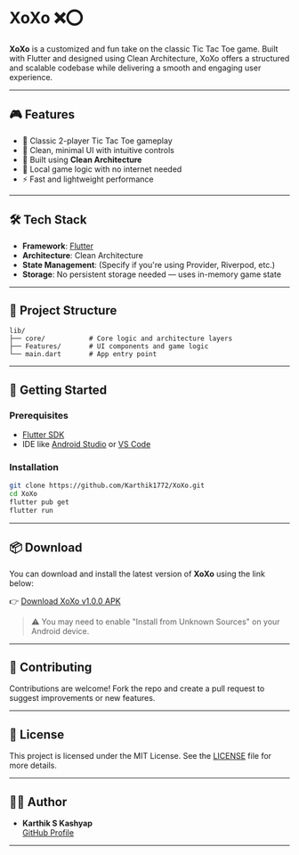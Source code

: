 # XoXo ❌⭕️

**XoXo** is a customized and fun take on the classic Tic Tac Toe game. Built with Flutter and designed using Clean Architecture, XoXo offers a structured and scalable codebase while delivering a smooth and engaging user experience.

---

## 🎮 Features

- 🎲 Classic 2-player Tic Tac Toe gameplay
- 🧠 Clean, minimal UI with intuitive controls
- 🧱 Built using **Clean Architecture**
- 💾 Local game logic with no internet needed
- ⚡ Fast and lightweight performance

---

## 🛠️ Tech Stack

- **Framework**: [Flutter](https://flutter.dev/)
- **Architecture**: Clean Architecture
- **State Management**: (Specify if you're using Provider, Riverpod, etc.)
- **Storage**: No persistent storage needed — uses in-memory game state

---

## 📁 Project Structure

```
lib/
├── core/           # Core logic and architecture layers
├── Features/       # UI components and game logic
└── main.dart       # App entry point
```

---

## 🚧 Getting Started

### Prerequisites

- [Flutter SDK](https://flutter.dev/docs/get-started/install)
- IDE like [Android Studio](https://developer.android.com/studio) or [VS Code](https://code.visualstudio.com/)

### Installation

```bash
git clone https://github.com/Karthik1772/XoXo.git
cd XoXo
flutter pub get
flutter run
```

---

## 📦 Download

You can download and install the latest version of **XoXo** using the link below:

👉 [Download XoXo v1.0.0 APK](https://github.com/Karthik1772/XoXo/releases/download/v1.0.0/XoXo.apk)

> ⚠️ You may need to enable "Install from Unknown Sources" on your Android device.

---

## 🤝 Contributing

Contributions are welcome! Fork the repo and create a pull request to suggest improvements or new features.

---

## 📄 License

This project is licensed under the MIT License. See the [LICENSE](LICENSE) file for more details.

---

## 🙋‍♂️ Author

- **Karthik S Kashyap**  
  [GitHub Profile](https://github.com/Karthik1772)

---
